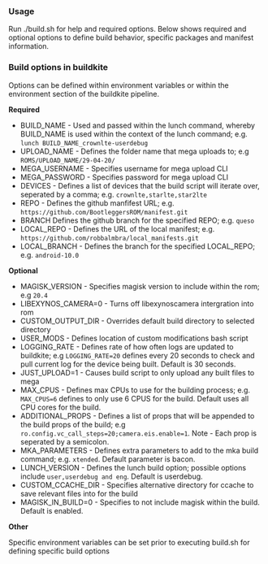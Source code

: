 ### Usage

Run ./build.sh for help and required options. Below shows required and optional options to define build behavior, specific packages and manifest information.

### Build options in buildkite

Options can be defined within environment variables or within the environment section of the buildkite pipeline.

**Required**

* BUILD_NAME - Used and passed within the lunch command, whereby BUILD_NAME is used within the context of the lunch command; e.g. `lunch BUILD_NAME_crownlte-userdebug`
* UPLOAD_NAME - Defines the folder name that mega uploads to; e.g `ROMS/UPLOAD_NAME/29-04-20/`
* MEGA_USERNAME - Specifies username for mega upload CLI
* MEGA_PASSWORD - Specifies password for mega upload CLI
* DEVICES - Defines a list of devices that the build script will iterate over, seperated by a comma; e.g. `crownlte,starlte,star2lte`
* REPO - Defines the github manfifest URL; e.g. `https://github.com/BootleggersROM/manifest.git`
* BRANCH Defines the github branch for the specified REPO; e.g. `queso`
* LOCAL_REPO - Defines the URL of the local manifest; e.g. `https://github.com/robbalmbra/local_manifests.git`
* LOCAL_BRANCH - Defines the branch for the specified LOCAL_REPO; e.g. `android-10.0`

**Optional**

* MAGISK_VERSION - Specifies magisk version to include within the rom; e.g `20.4`
* LIBEXYNOS_CAMERA=0 - Turns off libexynoscamera intergration into rom
* CUSTOM_OUTPUT_DIR - Overrides default build directory to selected directory
* USER_MODS - Defines location of custom modifications bash script
* LOGGING_RATE - Defines rate of how often logs are updated to buildkite; e.g `LOGGING_RATE=20` defines every 20 seconds to check and pull current log for the device being built. Default is 30 seconds.
* JUST_UPLOAD=1 - Causes build script to only upload any built files to mega
* MAX_CPUS - Defines max CPUs to use for the building process; e.g. `MAX_CPUS=6` defines to only use 6 CPUS for the build. Default uses all CPU cores for the build.
* ADDITIONAL_PROPS - Defines a list of props that will be appended to the build props of the build; e.g `ro.config.vc_call_steps=20;camera.eis.enable=1`. Note - Each prop is seperated by a semicolon.
* MKA_PARAMETERS - Defines extra parameters to add to the mka build command; e.g. `xtended`. Default parameter is bacon.
* LUNCH_VERSION - Defines the lunch build option; possible options include `user,userdebug and eng`. Default is userdebug.
* CUSTOM_CCACHE_DIR -  Specifies alternative directory for ccache to save relevant files into for the build
* MAGISK_IN_BUILD=0 - Specifies to not include magisk within the build. Default is enabled.

**Other**

Specific environment variables can be set prior to executing build.sh for defining specific build options

